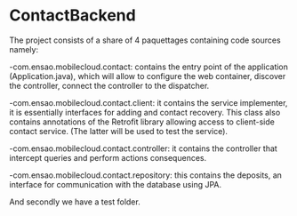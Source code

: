 # ContactBackend

The project consists of a share of 4 paquettages containing code sources namely:

-com.ensao.mobilecloud.contact: contains the entry point of the application (Application.java), which will allow to configure the web container, discover the controller, connect the controller to the dispatcher.

-com.ensao.mobilecloud.contact.client: it contains the service implementer, it is essentially interfaces for adding and contact recovery. This class also contains annotations of the Retrofit library allowing access to client-side contact service. (The latter will be used to test the service).

-com.ensao.mobilecloud.contact.controller: it contains the controller that intercept queries and perform actions consequences.

-com.ensao.mobilecloud.contact.repository: this contains the deposits, an interface for communication with the database using JPA.

And secondly we have a test folder.
